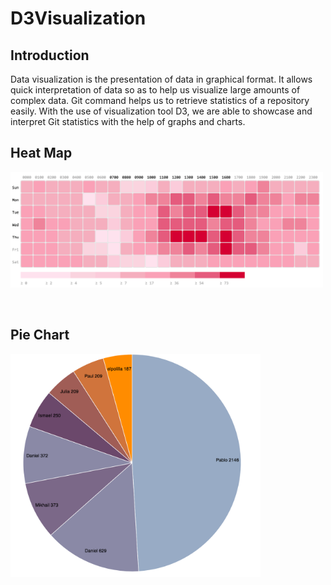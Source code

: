 # D3Visualization

## Introduction
Data visualization is the presentation of data in graphical format. It allows quick interpretation of data
so as to help us visualize large amounts of complex data. Git command helps us to retrieve statistics of
a repository easily. With the use of visualization tool D3, we are able to showcase and interpret Git
statistics with the help of graphs and charts.

## Heat Map
<img align="center" src="https://github.com/jun159/D3Visualization/blob/master/img/heatmap.png" width="500">
</br>
</br>
</br>

## Pie Chart
<img align="center" src="https://github.com/jun159/D3Visualization/blob/master/img/piechart.png" width="400">
